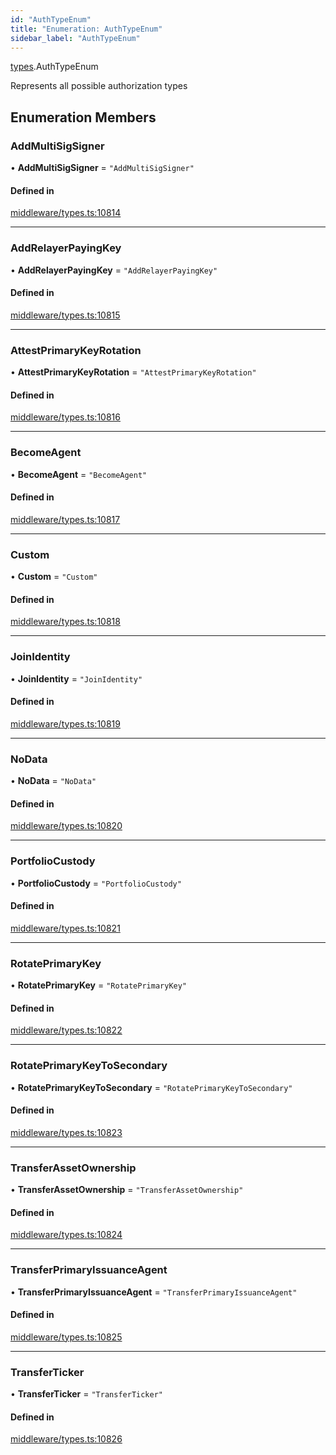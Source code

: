 ```yaml
---
id: "AuthTypeEnum"
title: "Enumeration: AuthTypeEnum"
sidebar_label: "AuthTypeEnum"
---
```


[types](../../../modules/Types/Types.md).AuthTypeEnum

Represents all possible authorization types

## Enumeration Members

### AddMultiSigSigner

• **AddMultiSigSigner** = ``"AddMultiSigSigner"``

#### Defined in

[middleware/types.ts:10814](https://github.com/PolymeshAssociation/polymesh-sdk/blob/daafaa68f/src/middleware/types.ts#L10814)

___

### AddRelayerPayingKey

• **AddRelayerPayingKey** = ``"AddRelayerPayingKey"``

#### Defined in

[middleware/types.ts:10815](https://github.com/PolymeshAssociation/polymesh-sdk/blob/daafaa68f/src/middleware/types.ts#L10815)

___

### AttestPrimaryKeyRotation

• **AttestPrimaryKeyRotation** = ``"AttestPrimaryKeyRotation"``

#### Defined in

[middleware/types.ts:10816](https://github.com/PolymeshAssociation/polymesh-sdk/blob/daafaa68f/src/middleware/types.ts#L10816)

___

### BecomeAgent

• **BecomeAgent** = ``"BecomeAgent"``

#### Defined in

[middleware/types.ts:10817](https://github.com/PolymeshAssociation/polymesh-sdk/blob/daafaa68f/src/middleware/types.ts#L10817)

___

### Custom

• **Custom** = ``"Custom"``

#### Defined in

[middleware/types.ts:10818](https://github.com/PolymeshAssociation/polymesh-sdk/blob/daafaa68f/src/middleware/types.ts#L10818)

___

### JoinIdentity

• **JoinIdentity** = ``"JoinIdentity"``

#### Defined in

[middleware/types.ts:10819](https://github.com/PolymeshAssociation/polymesh-sdk/blob/daafaa68f/src/middleware/types.ts#L10819)

___

### NoData

• **NoData** = ``"NoData"``

#### Defined in

[middleware/types.ts:10820](https://github.com/PolymeshAssociation/polymesh-sdk/blob/daafaa68f/src/middleware/types.ts#L10820)

___

### PortfolioCustody

• **PortfolioCustody** = ``"PortfolioCustody"``

#### Defined in

[middleware/types.ts:10821](https://github.com/PolymeshAssociation/polymesh-sdk/blob/daafaa68f/src/middleware/types.ts#L10821)

___

### RotatePrimaryKey

• **RotatePrimaryKey** = ``"RotatePrimaryKey"``

#### Defined in

[middleware/types.ts:10822](https://github.com/PolymeshAssociation/polymesh-sdk/blob/daafaa68f/src/middleware/types.ts#L10822)

___

### RotatePrimaryKeyToSecondary

• **RotatePrimaryKeyToSecondary** = ``"RotatePrimaryKeyToSecondary"``

#### Defined in

[middleware/types.ts:10823](https://github.com/PolymeshAssociation/polymesh-sdk/blob/daafaa68f/src/middleware/types.ts#L10823)

___

### TransferAssetOwnership

• **TransferAssetOwnership** = ``"TransferAssetOwnership"``

#### Defined in

[middleware/types.ts:10824](https://github.com/PolymeshAssociation/polymesh-sdk/blob/daafaa68f/src/middleware/types.ts#L10824)

___

### TransferPrimaryIssuanceAgent

• **TransferPrimaryIssuanceAgent** = ``"TransferPrimaryIssuanceAgent"``

#### Defined in

[middleware/types.ts:10825](https://github.com/PolymeshAssociation/polymesh-sdk/blob/daafaa68f/src/middleware/types.ts#L10825)

___

### TransferTicker

• **TransferTicker** = ``"TransferTicker"``

#### Defined in

[middleware/types.ts:10826](https://github.com/PolymeshAssociation/polymesh-sdk/blob/daafaa68f/src/middleware/types.ts#L10826)
